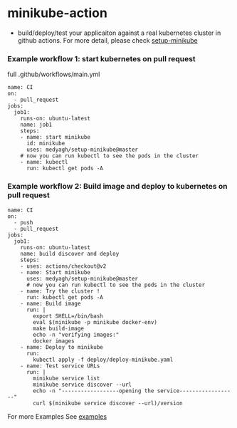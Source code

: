 # minikube-action
- build/deploy/test your applicaiton against a real kubernetes cluster in github actions.
For more detail, please check [setup-minikube](https://github.com/medyagh/setup-minikube) 

### Example workflow 1: start kubernetes on pull request

full  .github/workflows/main.yml
```
name: CI
on:   
  - pull_request
jobs:
  job1:
    runs-on: ubuntu-latest
    name: job1
    steps:
    - name: start minikube 
      id: minikube
      uses: medyagh/setup-minikube@master
    # now you can run kubectl to see the pods in the cluster
    - name: kubectl 
      run: kubectl get pods -A
```


### Example workflow 2: Build image and deploy to kubernetes on pull request
```
name: CI
on:   
  - push 
  - pull_request
jobs:
  job1:
    runs-on: ubuntu-latest
    name: build discover and deploy 
    steps:
    - uses: actions/checkout@v2
    - name: Start minikube
      uses: medyagh/setup-minikube@master
      # now you can run kubectl to see the pods in the cluster
    - name: Try the cluster !
      run: kubectl get pods -A
    - name: Build image 
      run: | 
        export SHELL=/bin/bash
        eval $(minikube -p minikube docker-env)
        make build-image
        echo -n "verifying images:"
        docker images
    - name: Deploy to minikube
      run: 
        kubectl apply -f deploy/deploy-minikube.yaml
    - name: Test service URLs
      run: | 
        minikube service list
        minikube service discover --url
        echo -n "------------------opening the service------------------"
        curl $(minikube service discover --url)/version
```

For more Examples See [examples](https://github.com/medyagh/setup-minikube/tree/master/examples) 